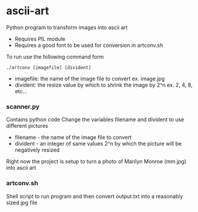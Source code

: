 # ascii-art
Python program to transform images into ascii art
* Requires PIL module
* Requires a good font to be used for conversion in artconv.sh

To run use the following command form
```
./artconv [imagefile] [divident] 
```
* imagefile: the name of the image file to convert ex. image.jpg
* divident: the resize value by which to shrink the image by 2^n ex. 2, 4, 8, etc...

### scanner.py
Contains python code
Change the variables filename and divident to use different pictures
* filename - the name of the image file to convert
* divident - an integer of same values 2^n by which the picture will be negatively resized

Right now the project is setup to turn a photo of Marilyn Monroe (mm.jpg) into ascii art

### artconv.sh
Shell script to run program and then convert output.txt into a reasonably sized jpg file
